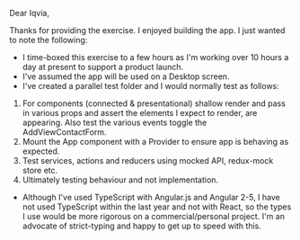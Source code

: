 Dear Iqvia,

Thanks for providing the exercise. I enjoyed building the app. I just wanted to note the following:

- I time-boxed this exercise to a few hours as I'm working over 10 hours a day at present to support a product launch.
- I've assumed the app will be used on a Desktop screen.
- I've created a parallel test folder and I would normally test as follows:
1. For components (connected & presentational) shallow render and pass in various props and assert the elements I expect to render, are appearing. Also test the various events toggle the AddViewContactForm.
2. Mount the App component with a Provider to ensure app is behaving as expected.
3. Test services, actions and reducers using mocked API, redux-mock store etc.
4. Ultimately testing behaviour and not implementation.

- Although I've used TypeScript with Angular.js and Angular 2-5, I have not used TypeScript within the last year and not  with React, so the types I use would be more rigorous on a commercial/personal project. I'm an advocate of strict-typing and happy to get up to speed with this.
